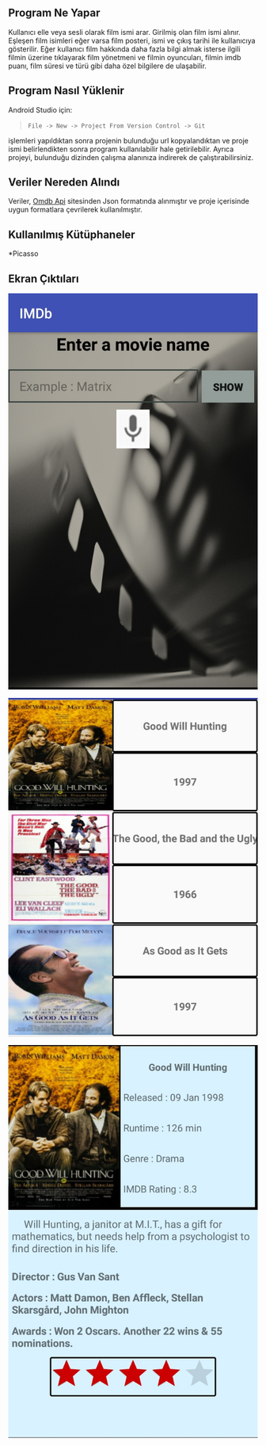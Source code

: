 ## Program Ne Yapar ##
Kullanıcı elle veya sesli olarak film ismi arar. Girilmiş olan film ismi alınır. Eşleşen film isimleri eğer varsa film posteri, ismi ve çıkış tarihi ile kullanıcıya gösterilir. Eğer kullanıcı film hakkında daha fazla bilgi almak isterse ilgili filmin üzerine tıklayarak film yönetmeni ve filmin oyuncuları, filmin imdb puanı, film süresi ve türü gibi daha özel bilgilere de ulaşabilir. 

## Program Nasıl Yüklenir ##
Android Studio için:
>`File -> New -> Project From Version Control -> Git`

işlemleri yapıldıktan sonra projenin bulunduğu url kopyalandıktan ve proje ismi belirlendikten sonra program kullanılabilir hale getirilebilir.
Ayrıca projeyi, bulunduğu dizinden çalışma alanınıza indirerek de çalıştırabilirsiniz.

## Veriler Nereden Alındı ##
Veriler, [Omdb Api](http://www.omdbapi.com/) sitesinden Json formatında alınmıştır ve proje içerisinde uygun formatlara çevrilerek kullanılmıştır.

## Kullanılmış Kütüphaneler ##
*Picasso

## Ekran Çıktıları ##
![first_screen](https://github.com/metinmertakcay/IMDB_ShowMovieInformation/blob/master/images/_20180226_223852.JPG)

![list of films](https://github.com/metinmertakcay/IMDB_ShowMovieInformation/blob/master/images/_20180226_223923.JPG)

![special information about film](https://github.com/metinmertakcay/IMDB_ShowMovieInformation/blob/master/images/_20180226_223952.JPG)
  
